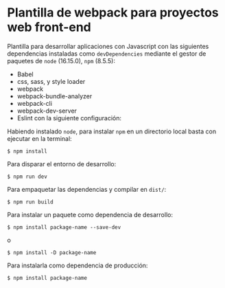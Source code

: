# Plantilla de webpack para proyectos web front-end

Plantilla para desarrollar aplicaciones con Javascript con las
siguientes dependencias instaladas como `devDependencies` mediante el gestor de paquetes de `node` (16.15.0), `npm` (8.5.5):

- Babel
- css, sass, y style loader
- webpack
- webpack-bundle-analyzer
- webpack-cli
- webpack-dev-server
- Eslint con la siguiente configuración:

Habiendo instalado `node`, para instalar `npm` en un directorio local basta con ejecutar en la terminal:

```
$ npm install
```

Para disparar el entorno de desarrollo:

```
$ npm run dev
```

Para empaquetar las dependencias y compilar en `dist/`:

```
$ npm run build
```

Para instalar un paquete como dependencia de desarrollo:

```
$ npm install package-name --save-dev
```

o

``` 
$ npm install -D package-name
```

Para instalarla como dependencia de producción:

```
$ npm install package-name
```
